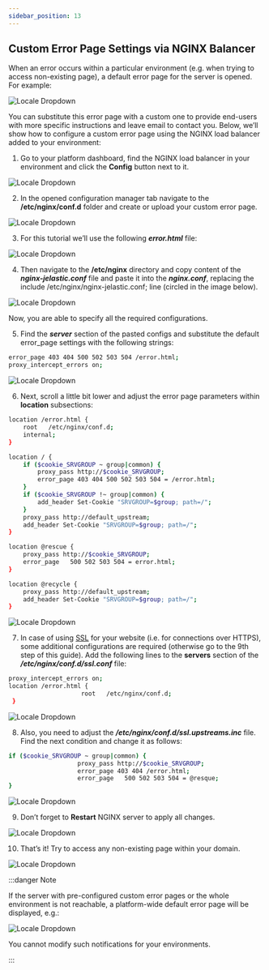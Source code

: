 ```yaml
---
sidebar_position: 13
---
```


## Custom Error Page Settings via NGINX Balancer

When an error occurs within a particular environment (e.g. when trying to access non-existing page), a default error page for the server is opened. For example:

<div style={{
    display:'flex',
    justifyContent: 'center',
    margin: '0 0 1rem 0'
}}>

![Locale Dropdown](./img/CustomErrorPageSettings/01-tomcat-default-error-page.png)

</div>

You can substitute this error page with a custom one to provide end-users with more specific instructions and leave email to contact you. Below, we’ll show how to configure a custom error page using the NGINX load balancer added to your environment:

1. Go to your platform dashboard, find the NGINX load balancer in your environment and click the **Config** button next to it.

<div style={{
    display:'flex',
    justifyContent: 'center',
    margin: '0 0 1rem 0'
}}>

![Locale Dropdown](./img/CustomErrorPageSettings/02-nginx-balancer-config-button.png)

</div>

2. In the opened configuration manager tab navigate to the **/etc/nginx/conf.d** folder and create or upload your custom error page.

<div style={{
    display:'flex',
    justifyContent: 'center',
    margin: '0 0 1rem 0'
}}>

![Locale Dropdown](./img/CustomErrorPageSettings/03-create-custom-error-page.png)

</div>

3. For this tutorial we’ll use the following **_error.html_** file:

<div style={{
    display:'flex',
    justifyContent: 'center',
    margin: '0 0 1rem 0'
}}>

![Locale Dropdown](./img/CustomErrorPageSettings/04-example-error-page.png)

</div>

4. Then navigate to the **/etc/nginx** directory and copy content of the **_nginx-jelastic.conf_** file and paste it into the **_nginx.conf_**, replacing the include /etc/nginx/nginx-jelastic.conf; line (circled in the image below).

<div style={{
    display:'flex',
    justifyContent: 'center',
    margin: '0 0 1rem 0'
}}>

![Locale Dropdown](./img/CustomErrorPageSettings/05-edit-nginx-conf-file.png)

</div>

Now, you are able to specify all the required configurations.

5. Find the **_server_** section of the pasted configs and substitute the default error_page settings with the following strings:

```bash
error_page 403 404 500 502 503 504 /error.html;
proxy_intercept_errors on;
```

<div style={{
    display:'flex',
    justifyContent: 'center',
    margin: '0 0 1rem 0'
}}>

![Locale Dropdown](./img/CustomErrorPageSettings/06-error-page-configurations.png)

</div>

6. Next, scroll a little bit lower and adjust the error page parameters within **location** subsections:

```bash
location /error.html {
    root   /etc/nginx/conf.d;
    internal;
}

location / {
    if ($cookie_SRVGROUP ~ group|common) {
        proxy_pass http://$cookie_SRVGROUP;
        error_page 403 404 500 502 503 504 = /error.html;
    }
    if ($cookie_SRVGROUP !~ group|common) {
        add_header Set-Cookie "SRVGROUP=$group; path=/";
    }
    proxy_pass http://default_upstream;
    add_header Set-Cookie "SRVGROUP=$group; path=/";
}

location @rescue {
    proxy_pass http://$cookie_SRVGROUP;
    error_page   500 502 503 504 = error.html;
}

location @recycle {
    proxy_pass http://default_upstream;
    add_header Set-Cookie "SRVGROUP=$group; path=/";
}
```

<div style={{
    display:'flex',
    justifyContent: 'center',
    margin: '0 0 1rem 0'
}}>

![Locale Dropdown](./img/CustomErrorPageSettings/07-error-page-location-settings.png)

</div>

7. In case of using [SSL](https://cloudmydc.com/) for your website (i.e. for connections over HTTPS), some additional configurations are required (otherwise go to the 9th step of this guide). Add the following lines to the **servers** section of the **_/etc/nginx/conf.d/ssl.conf_** file:

```bash
proxy_intercept_errors on;
location /error.html {
                    root   /etc/nginx/conf.d;
 }
```

<div style={{
    display:'flex',
    justifyContent: 'center',
    margin: '0 0 1rem 0'
}}>

![Locale Dropdown](./img/CustomErrorPageSettings/08-configure-ssl-conf-file.png)

</div>

8. Also, you need to adjust the **_/etc/nginx/conf.d/ssl.upstreams.inc_** file. Find the next condition and change it as follows:

```bash
if ($cookie_SRVGROUP ~ group|common) {
                   proxy_pass http://$cookie_SRVGROUP;
                   error_page 403 404 /error.html;
                   error_page   500 502 503 504 = @resque;
}
```

<div style={{
    display:'flex',
    justifyContent: 'center',
    margin: '0 0 1rem 0'
}}>

![Locale Dropdown](./img/CustomErrorPageSettings/09-adjust-ssl-upstreams-file.png)

</div>

9. Don’t forget to **Restart** NGINX server to apply all changes.

<div style={{
    display:'flex',
    justifyContent: 'center',
    margin: '0 0 1rem 0'
}}>

![Locale Dropdown](./img/CustomErrorPageSettings/10-restart-nginx-balancer-nodes.png)

</div>

10. That’s it! Try to access any non-existing page within your domain.

<div style={{
    display:'flex',
    justifyContent: 'center',
    margin: '0 0 1rem 0'
}}>

![Locale Dropdown](./img/CustomErrorPageSettings/11-custom-error-page.png)

</div>

:::danger Note

If the server with pre-configured custom error pages or the whole environment is not reachable, a platform-wide default error page will be displayed, e.g.:

<div style={{
    display:'flex',
    justifyContent: 'center',
    margin: '0 0 1rem 0'
}}>

![Locale Dropdown](./img/CustomErrorPageSettings/12-paas-default-error-page.png)

</div>

You cannot modify such notifications for your environments.

:::
